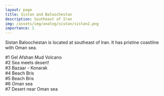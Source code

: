 ```yaml
---
layout: page
title: Sistan and Baloochestan
description: Southeast of Iran
img: /assets/img/analog/sistan/sistan2.png
importance: 1
---
```


Sistan Baloochestan is located at southeast of Iran. It has pristine coastline with Oman sea. 

<div class="row">
    <div class="col-sm mt-3 mt-md-0">
        <img class="img-fluid rounded z-depth-1" src="{{ '/assets/img/analog/sistan/sistan1.png' | relative_url }}" alt="" title="example image"/>
    </div>
</div>
<div class="caption">
    #1 Gel Afshan Mud Volcano
</div>

<div class="row">
    <div class="col-sm mt-3 mt-md-0">
        <img class="img-fluid rounded z-depth-1" src="{{ '/assets/img/analog/sistan/sistan2.png' | relative_url }}" alt="" title="example image"/>
    </div>
</div>
<div class="caption">
    #2 Sea meets desert!
</div>

<div class="row">
    <div class="col-sm mt-3 mt-md-0">
        <img class="img-fluid rounded z-depth-1" src="{{ '/assets/img/analog/sistan/sistan3.png' | relative_url }}" alt="" title="example image"/>
    </div>
</div>
<div class="caption">
    #3 Bazaar - Konarak
</div>

<div class="row">
    <div class="col-sm mt-3 mt-md-0">
        <img class="img-fluid rounded z-depth-1" src="{{ '/assets/img/analog/sistan/sistan4.png' | relative_url }}" alt="" title="example image"/>
    </div>
</div>
<div class="caption">
    #4 Beach Bris
</div>

<div class="row">
    <div class="col-sm mt-3 mt-md-0">
        <img class="img-fluid rounded z-depth-1" src="{{ '/assets/img/analog/sistan/sistan5.png' | relative_url }}" alt="" title="example image"/>
    </div>
</div>
<div class="caption">
    #5 Beach Bris
</div>

<div class="row">
    <div class="col-sm mt-3 mt-md-0">
        <img class="img-fluid rounded z-depth-1" src="{{ '/assets/img/analog/sistan/sistan6.png' | relative_url }}" alt="" title="example image"/>
    </div>
</div>
<div class="caption">
    #6 Oman sea
</div>

<div class="row">
    <div class="col-sm mt-3 mt-md-0">
        <img class="img-fluid rounded z-depth-1" src="{{ '/assets/img/analog/sistan/sistan7.png' | relative_url }}" alt="" title="example image"/>
    </div>
</div>
<div class="caption">
    #7 Desert near Oman sea
</div>
